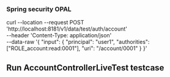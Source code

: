 
### Spring security OPAL

curl --location --request POST 'http://localhost:8181/v1/data/test/auth/account' \
--header 'Content-Type: application/json' \
--data-raw '{
    "input": {
        "principal": "user1",
        "authorities": ["ROLE_account:read:0001"],
        "uri": "/account/0001"
    }
}'




## Run AccountControllerLiveTest testcase